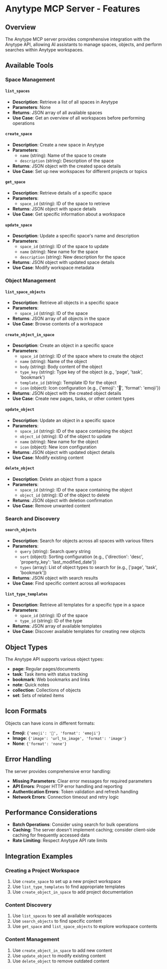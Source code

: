 # Anytype MCP Server - Features

## Overview

The Anytype MCP server provides comprehensive integration with the Anytype API, allowing AI assistants to manage spaces, objects, and perform searches within Anytype workspaces.

## Available Tools

### Space Management

#### `list_spaces`
- **Description**: Retrieve a list of all spaces in Anytype
- **Parameters**: None
- **Returns**: JSON array of all available spaces
- **Use Case**: Get an overview of all workspaces before performing operations

#### `create_space`
- **Description**: Create a new space in Anytype
- **Parameters**:
  - `name` (string): Name of the space to create
  - `description` (string): Description of the space
- **Returns**: JSON object with the created space details
- **Use Case**: Set up new workspaces for different projects or topics

#### `get_space`
- **Description**: Retrieve details of a specific space
- **Parameters**:
  - `space_id` (string): ID of the space to retrieve
- **Returns**: JSON object with space details
- **Use Case**: Get specific information about a workspace

#### `update_space`
- **Description**: Update a specific space's name and description
- **Parameters**:
  - `space_id` (string): ID of the space to update
  - `name` (string): New name for the space
  - `description` (string): New description for the space
- **Returns**: JSON object with updated space details
- **Use Case**: Modify workspace metadata

### Object Management

#### `list_space_objects`
- **Description**: Retrieve all objects in a specific space
- **Parameters**:
  - `space_id` (string): ID of the space
- **Returns**: JSON array of all objects in the space
- **Use Case**: Browse contents of a workspace

#### `create_object_in_space`
- **Description**: Create an object in a specific space
- **Parameters**:
  - `space_id` (string): ID of the space where to create the object
  - `name` (string): Name of the object
  - `body` (string): Body content of the object
  - `type_key` (string): Type key of the object (e.g., 'page', 'task', 'bookmark')
  - `template_id` (string): Template ID for the object
  - `icon` (object): Icon configuration (e.g., {'emoji': '📄', 'format': 'emoji'})
- **Returns**: JSON object with the created object details
- **Use Case**: Create new pages, tasks, or other content types

#### `update_object`
- **Description**: Update an object in a specific space
- **Parameters**:
  - `space_id` (string): ID of the space containing the object
  - `object_id` (string): ID of the object to update
  - `name` (string): New name for the object
  - `icon` (object): New icon configuration
- **Returns**: JSON object with updated object details
- **Use Case**: Modify existing content

#### `delete_object`
- **Description**: Delete an object from a space
- **Parameters**:
  - `space_id` (string): ID of the space containing the object
  - `object_id` (string): ID of the object to delete
- **Returns**: JSON object with deletion confirmation
- **Use Case**: Remove unwanted content

### Search and Discovery

#### `search_objects`
- **Description**: Search for objects across all spaces with various filters
- **Parameters**:
  - `query` (string): Search query string
  - `sort` (object): Sorting configuration (e.g., {'direction': 'desc', 'property_key': 'last_modified_date'})
  - `types` (array): List of object types to search for (e.g., ['page', 'task', 'bookmark'])
- **Returns**: JSON object with search results
- **Use Case**: Find specific content across all workspaces

#### `list_type_templates`
- **Description**: Retrieve all templates for a specific type in a space
- **Parameters**:
  - `space_id` (string): ID of the space
  - `type_id` (string): ID of the type
- **Returns**: JSON array of available templates
- **Use Case**: Discover available templates for creating new objects

## Object Types

The Anytype API supports various object types:

- **page**: Regular pages/documents
- **task**: Task items with status tracking
- **bookmark**: Web bookmarks and links
- **note**: Quick notes
- **collection**: Collections of objects
- **set**: Sets of related items

## Icon Formats

Objects can have icons in different formats:

- **Emoji**: `{'emoji': '📄', 'format': 'emoji'}`
- **Image**: `{'image': 'url_to_image', 'format': 'image'}`
- **None**: `{'format': 'none'}`

## Error Handling

The server provides comprehensive error handling:

- **Missing Parameters**: Clear error messages for required parameters
- **API Errors**: Proper HTTP error handling and reporting
- **Authentication Errors**: Token validation and refresh handling
- **Network Errors**: Connection timeout and retry logic

## Performance Considerations

- **Batch Operations**: Consider using search for bulk operations
- **Caching**: The server doesn't implement caching; consider client-side caching for frequently accessed data
- **Rate Limiting**: Respect Anytype API rate limits

## Integration Examples

### Creating a Project Workspace
1. Use `create_space` to set up a new project workspace
2. Use `list_type_templates` to find appropriate templates
3. Use `create_object_in_space` to add project documentation

### Content Discovery
1. Use `list_spaces` to see all available workspaces
2. Use `search_objects` to find specific content
3. Use `get_space` and `list_space_objects` to explore workspace contents

### Content Management
1. Use `create_object_in_space` to add new content
2. Use `update_object` to modify existing content
3. Use `delete_object` to remove outdated content 